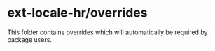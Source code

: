 # ext-locale-hr/overrides

This folder contains overrides which will automatically be required by package users.
